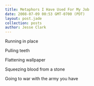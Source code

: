 ```yaml
---
title: Metaphors I Have Used For My Job
date: 2008-07-09 00:53 GMT-0700 (PDT)
layout: post.jade
collection: posts
author: Jesse Clark
---
```


Running in place

Pulling teeth

Flattening wallpaper

Squeezing blood from a stone

Going to war with the army you have
